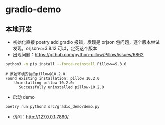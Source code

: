# gradio-demo

## 本地开发

- 初始化直接 poetry add gradio 报错，发现是 orjson 包问题，逐个版本尝试发现，orjson<=3.8.12 可以，定死这个版本
- 出现问题：https://github.com/python-pillow/Pillow/issues/6862

```sh
python3 -m pip install --force-reinstall Pillow==9.3.0
```

```text
# 原始环境安装的pillow@10.2.0
Found existing installation: pillow 10.2.0
    Uninstalling pillow-10.2.0:
      Successfully uninstalled pillow-10.2.0
```

- 启动 demo

```sh
poetry run python3 src/gradio_demo/demo.py
```

- 访问：http://127.0.0.1:7860/
